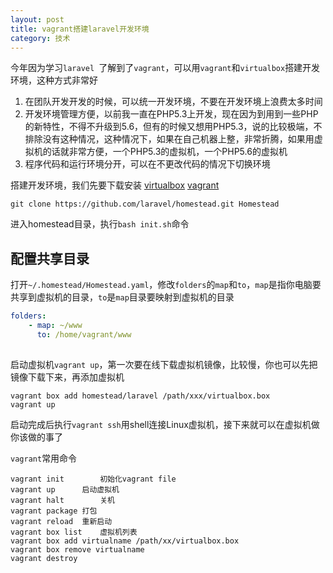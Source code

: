 ```yaml
---
layout: post
title: vagrant搭建laravel开发环境
category: 技术
---
```


今年因为学习`laravel `了解到了`vagrant`，可以用`vagrant`和`virtualbox`搭建开发环境，这种方式非常好

1. 在团队开发开发的时候，可以统一开发环境，不要在开发环境上浪费太多时间
2. 开发环境管理方便，以前我一直在PHP5.3上开发，现在因为到用到一些PHP的新特性，不得不升级到5.6，但有的时候又想用PHP5.3，说的比较极端，不排除没有这种情况，这种情况下，如果在自己机器上整，非常折腾，如果用虚拟机的话就非常方便，一个PHP5.3的虚拟机，一个PHP5.6的虚拟机
3. 程序代码和运行环境分开，可以在不更改代码的情况下切换环境

搭建开发环境，我们先要下载安装 [virtualbox](https://www.virtualbox.org/)  [vagrant](https://www.vagrantup.com/) 

`git clone https://github.com/laravel/homestead.git Homestead`

进入homestead目录，执行`bash init.sh`命令

## 配置共享目录
打开`~/.homestead/Homestead.yaml`，修改`folders`的`map`和`to`，`map`是指你电脑要共享到虚拟机的目录，`to`是`map`目录要映射到虚拟机的目录

```yaml
folders:	
    - map: ~/www 
      to: /home/vagrant/www
    
```
启动虚拟机`vagrant up`，第一次要在线下载虚拟机镜像，比较慢，你也可以先把镜像下载下来，再添加虚拟机

```shell
vagrant box add homestead/laravel /path/xxx/virtualbox.box
vagrant up
```
启动完成后执行`vagrant ssh`用shell连接Linux虚拟机，接下来就可以在虚拟机做你该做的事了

`vagrant`常用命令

```shell
vagrant init		初始化vagrant file
vagrant up		启动虚拟机
vagrant halt		关机
vagrant package	打包
vagrant reload	重新启动
vagrant box list	虚拟机列表
vagrant box add virtualname /path/xx/virtualbox.box
vagrant box remove virtualname
vagrant destroy
```